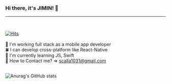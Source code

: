 ### Hi there, it's JIMIN! 👋
-- - 
<br>

[![Hits](https://hits.seeyoufarm.com/api/count/incr/badge.svg?url=https%3A%2F%2Fgithub.com%2FJJIMINSHIN%2Fhit-counter&count_bg=%2379C83D&title_bg=%23555555&icon=&icon_color=%23E7E7E7&title=hits&edge_flat=false)](https://hits.seeyoufarm.com)
<br><br>
🌱 I'm working full stack as a mobile app developer <br>
🍀 I can develop cross-platform like React-Native <br>
🥦 I'm currently learning JS, Swift <br>
🌳 How to Contact me? => scalla1031@gmail.com <br><br>

![Anurag's GitHub stats](https://github-readme-stats.vercel.app/api?username=JJIMINSHIN&show_icons=true&theme=vue)

<!--
**JJIMINSHIN/JJIMINSHIN** is a ✨ _special_ ✨ repository because its `README.md` (this file) appears on your GitHub profile.

Here are some ideas to get you started:

- 🔭 I’m currently working on ...
- 🌱 I’m currently learning ...
- 👯 I’m looking to collaborate on ...
- 🤔 I’m looking for help with ...
- 💬 Ask me about ...
- 📫 How to reach me: ...
- 😄 Pronouns: ...
- ⚡ Fun fact: ...
-->

